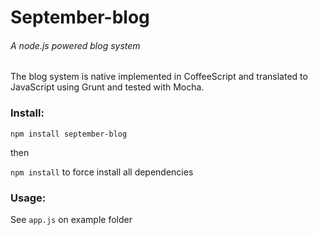 # September-blog

###### A node.js powered blog system

The blog system is native implemented in CoffeeScript and translated to JavaScript using Grunt and tested with Mocha.

### Install:

`npm install september-blog`

then

`npm install` to force install all dependencies

### Usage:

See `app.js` on example folder 
